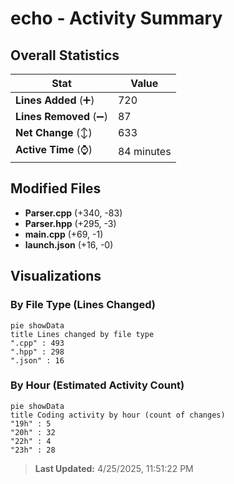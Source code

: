 # echo - Activity Summary 

## Overall Statistics

| Stat                   | Value                                                             |
| ---------------------- | ----------------------------------------------------------------- |
| **Lines Added** (➕)   | 720                                          |
| **Lines Removed** (➖) | 87                                        |
| **Net Change** (↕)    | 633                |
| **Active Time** (⌚)   | 84 minutes |


## Modified Files
- **Parser.cpp** (+340, -83)
- **Parser.hpp** (+295, -3)
- **main.cpp** (+69, -1)
- **launch.json** (+16, -0)

## Visualizations

### By File Type (Lines Changed)

```mermaid
pie showData
title Lines changed by file type
".cpp" : 493
".hpp" : 298
".json" : 16
```

### By Hour (Estimated Activity Count)

```mermaid
pie showData
title Coding activity by hour (count of changes)
"19h" : 5
"20h" : 32
"22h" : 4
"23h" : 28
```


> **Last Updated:** 4/25/2025, 11:51:22 PM